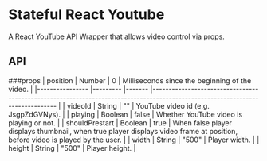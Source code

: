 # Stateful React Youtube
A React YouTube API Wrapper that allows video control via props.

## API

###props
| position       	| Number  	| 0     	| Milliseconds since the beginning of the video.                                                                               	|
|----------------	|---------	|-------	|------------------------------------------------------------------------------------------------------------------------------	|
| videoId        	| String  	| ""    	| YouTube video id (e.g. JsgpZdGVNys).                                                                                         	|
| playing        	| Boolean 	| false 	| Whether YouTube video is playing or not.                                                                                     	|
| shouldPrestart 	| Boolean 	| true  	| When false player displays thumbnail, when true player displays video frame at position, before video is played by the user. 	|
| width          	| String  	| "500" 	| Player width.                                                                                                                	|
| height         	| String  	| "500" 	| Player height.                                                                                                               	|
